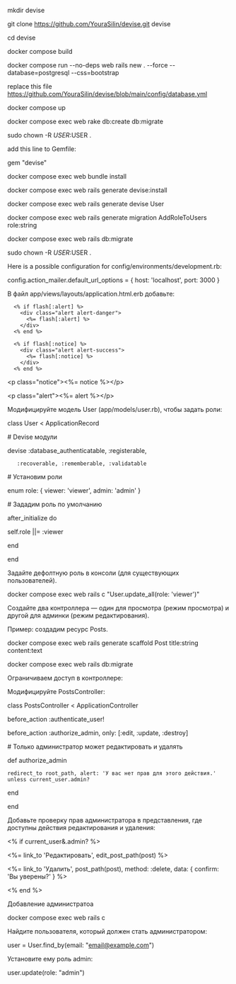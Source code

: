  mkdir devise

git clone https://github.com/YouraSilin/devise.git devise

cd devise

docker compose build

docker compose run --no-deps web rails new . --force --database=postgresql --css=bootstrap

replace this file https://github.com/YouraSilin/devise/blob/main/config/database.yml
  
docker compose up

docker compose exec web rake db:create db:migrate

sudo chown -R $USER:$USER .

add this line to Gemfile:

   gem "devise"

docker compose exec web bundle install

docker compose exec web rails generate devise:install

docker compose exec web rails generate devise User

docker compose exec web rails generate migration AddRoleToUsers role:string

docker compose exec web rails db:migrate

sudo chown -R $USER:$USER .

Here is a possible configuration for config/environments/development.rb:

config.action_mailer.default_url_options = { host: 'localhost', port: 3000 }

В файл app/views/layouts/application.html.erb добавьте:

      <% if flash[:alert] %>
        <div class="alert alert-danger">
          <%= flash[:alert] %>
        </div>
      <% end %>
    
      <% if flash[:notice] %>
        <div class="alert alert-success">
          <%= flash[:notice] %>
        </div>
      <% end %>

&lt;p class="notice"&gt;&lt;%= notice %&gt;&lt;/p&gt;

&lt;p class="alert"&gt;&lt;%= alert %&gt;&lt;/p&gt;

Модифицируйте модель User (app/models/user.rb), чтобы задать роли:

class User < ApplicationRecord

\# Devise модули

devise :database_authenticatable, :registerable,

       :recoverable, :rememberable, :validatable

\# Установим роли

enum role: { viewer: 'viewer', admin: 'admin' }

\# Зададим роль по умолчанию

after_initialize do

  self.role ||= :viewer
  
end
  
end

Задайте дефолтную роль в консоли (для существующих пользователей).

docker compose exec web rails c "User.update_all(role: 'viewer')"

Создайте два контроллера — один для просмотра (режим просмотра) и другой для админки (режим редактирования).

Пример: создадим ресурс Posts.

docker compose exec web rails generate scaffold Post title:string content:text

docker compose exec web rails db:migrate

Ограничиваем доступ в контроллере:

Модифицируйте PostsController:

class PostsController < ApplicationController

  before_action :authenticate_user!
  
  before_action :authorize_admin, only: [:edit, :update, :destroy]

  \# Только администратор может редактировать и удалять
  
  def authorize_admin
  
    redirect_to root_path, alert: 'У вас нет прав для этого действия.' unless current_user.admin?
  
  end

end

Добавьте проверку прав администратора в представления, где доступны действия редактирования и удаления:

<% if current_user&.admin? %>
  
  <%= link_to 'Редактировать', edit_post_path(post) %>
  
  <%= link_to 'Удалить', post_path(post), method: :delete, data: { confirm: 'Вы уверены?' } %>

<% end %>

Добавление администратоа

docker compose exec web rails c

Найдите пользователя, который должен стать администратором:

user = User.find_by(email: "email@example.com")

Установите ему роль admin:

user.update(role: "admin")
